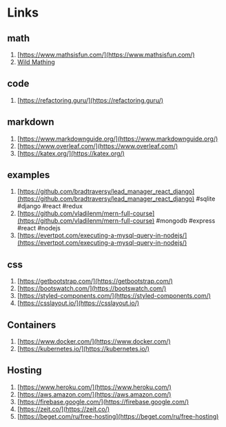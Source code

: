 # Links

## math

1. [https://www.mathsisfun.com/](https://www.mathsisfun.com/) 
2. [Wild Mathing](https://www.youtube.com/channel/UCj0Od_id0gPbmwZ65U8xwrw)

## code

1. [https://refactoring.guru/](https://refactoring.guru/)

## markdown

1. [https://www.markdownguide.org/](https://www.markdownguide.org/)
2. [https://www.overleaf.com/](https://www.overleaf.com/)
3. [https://katex.org/](https://katex.org/)

## examples

1. [https://github.com/bradtraversy/lead_manager_react_django](https://github.com/bradtraversy/lead_manager_react_django) #sqlite #django #react #redux
2. [https://github.com/vladilenm/mern-full-course](https://github.com/vladilenm/mern-full-course) #mongodb #express #react #nodejs
3. [https://evertpot.com/executing-a-mysql-query-in-nodejs/](https://evertpot.com/executing-a-mysql-query-in-nodejs/)

## css

1. [https://getbootstrap.com/](https://getbootstrap.com/)
2. [https://bootswatch.com/](https://bootswatch.com/)
3. [https://styled-components.com/](https://styled-components.com/)
4. [https://csslayout.io/](https://csslayout.io/)


## Containers

1. [https://www.docker.com/](https://www.docker.com/)
2. [https://kubernetes.io/](https://kubernetes.io/)

## Hosting

1. [https://www.heroku.com/](https://www.heroku.com/)
2. [https://aws.amazon.com/](https://aws.amazon.com/)
3. [https://firebase.google.com/](https://firebase.google.com/)
4. [https://zeit.co/](https://zeit.co/)
5. [https://beget.com/ru/free-hosting](https://beget.com/ru/free-hosting)
